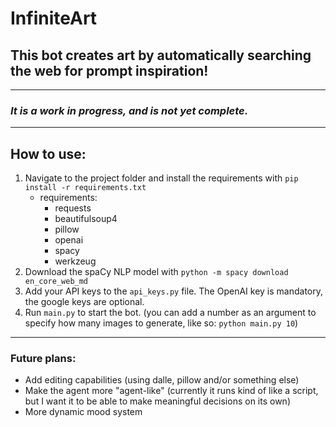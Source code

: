 # InfiniteArt
## This bot creates art by automatically searching the web for prompt inspiration!
---
### *It is a work in progress, and is not yet complete.*
---
## How to use:
1. Navigate to the project folder and install the requirements with `pip install -r requirements.txt`
    * requirements:
        * requests
        * beautifulsoup4
        * pillow
        * openai
        * spacy
        * werkzeug
2. Download the spaCy NLP model with `python -m spacy download en_core_web_md`
3. Add your API keys to the `api_keys.py` file. The OpenAI key is mandatory, the google keys are optional.
4. Run `main.py` to start the bot. (you can add a number as an argument to specify how many images to generate, like so: `python main.py 10`)
---
### Future plans:
* Add editing capabilities (using dalle, pillow and/or something else)
* Make the agent more "agent-like" (currently it runs kind of like a script, but I want it to be able to make meaningful decisions on its own)
* More dynamic mood system